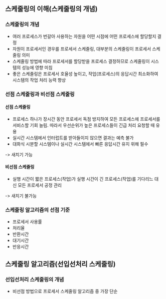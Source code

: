 ## 스케줄링의 이해(스케줄링의 개념)

### 스케줄링의 개념

* 여러 프로세스가 번갈아 사용하는 자원을 어떤 시점에 어떤 프로세스에 할당할지 결정
* 자원이 프로세서인 경우를 프로세서 스케줄링, 대부분의 스케줄링이 프로세서 스케줄링 의미
* 스케줄링 방법에 따라 프로세서를 할당받을 프로세스 결정하므로 스케줄링이 시스템의 성능에 영향 미침
* 좋은 스케줄링은 프로세서 호율성 높이고, 작업(프로세스)의 응답시간 최소화하여 시스템의 작업 처리 능력 향상



### 선점 스케줄링과 비선점 스케줄링

#### 선점 스케줄링

* 프로세스 하나가 장시간 동안 프로세서 독점 방지하여 모든 프로세스에 프로세서를 서비스할 기회 늘림. 따라서 우선순위가 높은 프로세스들이 긴급 처리 요청할 때 유용
* 실시간 시스템에서 인터럽트를 받아들이지 않으면 결과는 예측 불가
* 대화식 시분할 시스템이나 실시간 시스템에서 빠른 응답시간 유지 위해 필수

-> 새치기 가능

#### 비선점 스케줄링

* 실행 시간이 짧은 프로세스(작업)가 실행 시간이 긴 프로세스(작업)를 기다리느 대신 모든 프로세서 공정 관리

-> 새치기 불가능



### 스케줄링 알고리즘의 선점 기준

* 프로세서 사용률
* 처리율
* 반환시간
* 대기시간
* 반응시간



## 스케줄링 알고리즘(선입선처리 스케줄링)

### 선입선처리 스케줄링의 개념

* 비선점 방법으로 프로세서 스케줄링 알고리즘 중 가장 단순



